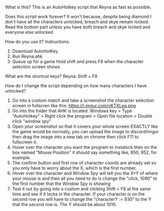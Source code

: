 What is this?
This is an AutoHotkey script that Reyna as fast as possible.


Does this script work forever?
It won't because, despite being diamond I don't have all the characters unlocked, breach and skye remain locked. Read the bottom part unless you have both breach and skye locked and everyone else unlocked


How do you use it?
Instructions:
1. Download AutoHotKey
2. Run Reyna.ahk
3. Queue up for a game
Hold shift and press F8 when the character selection screen shows


What are the shortcut keys?
Reyna: Shift + F8


How do I change the script depending on how many characters I have unlocked?
1. Go into a custom match and take a screenshot the character selection screen in fullscren like this: https://i.imgur.com/yKTXLeq.png
2. Go into the folder that AHK is located: Windows key > Type "AutoHotkey" > Right click the program > Open file location > Double click "window spy"
3. Open your screenshot so that it covers your whole screen EXACTLY like the game would be normally, you can upload the image to discord/imgur then drag the image into a new tab on chrome then click F11 to fullscreen it.
4. Hover over the character you want the program to instalock then on the box named "Mouse Position" it should say something like, 850, 952, for example. 
5. The confirm button and first row of character coords are already set so you only have to worry about the X, which is the first number.
6. Hover over the character and Window Spy will tell you the X+Y of where your mouse is and then all you need to do is change the "click, 1090" to the first number that the Window Spy is showing
7. Test it out by going into a custom and clicking Shift + F8 at the same time and see if it locks in the character. If your character is on the second row you will have to change the "characterY := 930" to the Y that the second row is. The Y should be about 1010.
